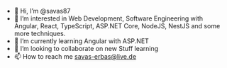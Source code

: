 - 👋 Hi, I’m @savas87
- 👀 I’m interested in Web Development, Software Engineering with Angular, React, TypeScript, ASP.NET Core, NodeJS, NestJS and some more techniques.
- 🌱 I’m currently learning Angular with ASP.NET 
- 💞️ I’m looking to collaborate on new Stuff learning 
- 📫 How to reach me savas-erbas@live.de

<!---
savas87/savas87 is a ✨ special ✨ repository because its `README.md` (this file) appears on your GitHub profile.
You can click the Preview link to take a look at your changes.
--->
